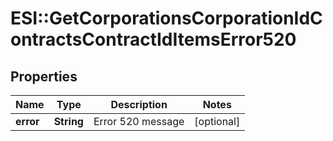 # ESI::GetCorporationsCorporationIdContractsContractIdItemsError520

## Properties
Name | Type | Description | Notes
------------ | ------------- | ------------- | -------------
**error** | **String** | Error 520 message | [optional] 


